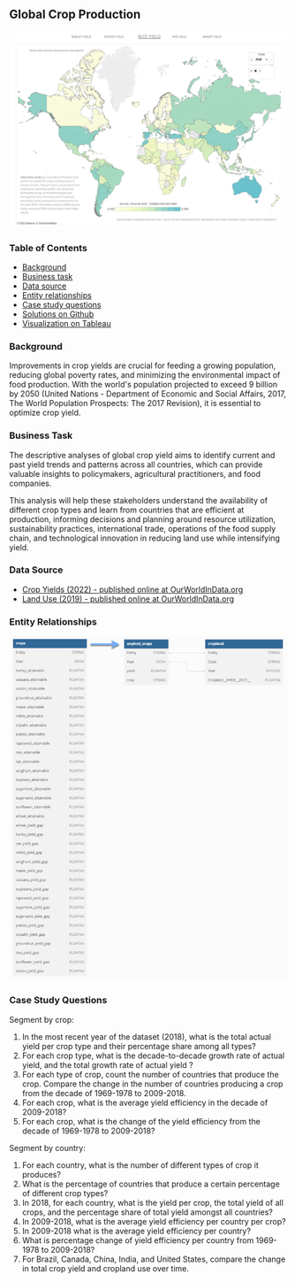 ## Global Crop Production

![crop_map](images/rice_crop_map.png)
### Table of Contents
- [Background](https://github.com/vanessa-ip/global-crop-production#background)
- [Business task](https://github.com/vanessa-ip/global-crop-production#business-task)
- [Data source](https://github.com/vanessa-ip/global-crop-production#data-source)
- [Entity relationships](https://github.com/vanessa-ip/global-crop-production#entity-relationships)
- [Case study questions](https://github.com/vanessa-ip/global-crop-production#case-study-questions)
- [Solutions on Github](https://github.com/vanessa-ip/global-crop-production/blob/main/global-crop-production-analysis.md)
- [Visualization on Tableau](https://public.tableau.com/app/profile/vanessa1607/viz/GlobalCropYield/RiceYield_)

### Background

Improvements in crop yields are crucial for feeding a growing population, reducing global poverty rates, and minimizing the environmental impact of food production. With the world's population projected to exceed 9 billion by 2050 (United Nations - Department of Economic and Social Affairs, 2017, The World Population Prospects: The 2017 Revision), it is essential to optimize crop yield.

### Business Task
The descriptive analyses of global crop yield aims to identify current and past yield trends and patterns across all countries, which can provide valuable insights to policymakers, agricultural practitioners, and food companies. 

This analysis will help these stakeholders understand the availability of different crop types and learn from countries that are efficient at production, informing decisions and planning around resource utilization, sustainability practices, international trade, operations of the food supply chain, and technological innovation in reducing land use while intensifying yield.

### Data Source
- [Crop Yields (2022) - published online at OurWorldInData.org ](https://ourworldindata.org/crop-yields)
- [Land Use (2019) - published online at OurWorldInData.org](https://ourworldindata.org/land-use)

### Entity Relationships 

![entity relationships](images/entity_relationship.png)

### Case Study Questions

Segment by crop:

1. In the most recent year of the dataset (2018), what is the total actual yield per crop type and their percentage share among all types?
2. For each crop type, what is the decade-to-decade growth rate of actual yield, and the total growth rate of actual yield ?
3. For each type of crop, count the number of countries that produce the crop. Compare the change in the number of countries producing a crop from the decade of 1969-1978 to 2009-2018.
4. For each crop, what is the average yield efficiency in the decade of 2009-2018?
5. For each crop, what is the change of the yield efficiency from the decade of 1969-1978 to 2009-2018?

Segment by country:

1. For each country, what is the number of different types of crop it produces?
2. What is the percentage of countries that produce a certain percentage of different crop types?
3. In 2018, for each country, what is the yield per crop, the total yield of all crops, and the percentage share of total yield amongst all countries?
4. In 2009-2018, what is the average yield efficiency per country per crop?
5. In 2009-2018 what is the average yield efficiency per country?
6. What is percentage change of yield efficiency per country from 1969-1978 to 2009-2018?
7. For Brazil, Canada, China, India, and United States, compare the change in total crop yield and cropland use over time.

